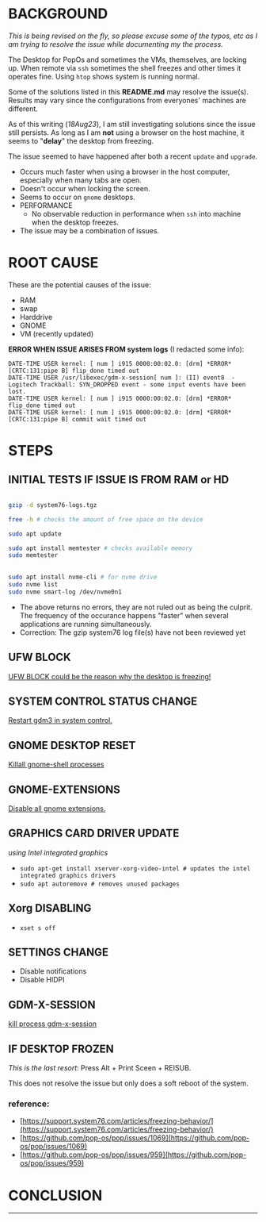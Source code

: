 # BACKGROUND
_This is being revised on the fly, so please excuse some of the typos, etc as I am trying to resolve the issue while documenting my the process._


The Desktop for PopOs and sometimes the VMs, themselves, are locking up. When remote via `ssh` sometimes the shell freezes and other times it operates fine. Using `htop` shows system is running normal.   

Some of the solutions listed in this __README.md__ may resolve the issue(s). Results may vary since the configurations from everyones' machines are different. 

As of this writing (_18Aug23_), I am still investigating solutions since the issue still persists. As long as I am __not__ using a browser on the host machine, it seems to "__delay__" the desktop from freezing.   

The issue seemed to have happened after both a recent `update` and `upgrade`. 

* Occurs much faster when using a browser in the host computer, especially when many tabs are open.
* Doesn't occur when locking the screen.
* Seems to occur on `gnome` desktops.
* PERFORMANCE
	- No observable reduction in performance when `ssh` into machine when the desktop freezes. 
* The issue may be a combination of issues. 

# ROOT CAUSE
These are the potential causes of the issue:
- RAM
- swap
- Harddrive
- GNOME
- VM (recently updated)

__ERROR WHEN ISSUE ARISES FROM system logs__ (I redacted some info):
```
DATE-TIME USER kernel: [ num ] i915 0000:00:02.0: [drm] *ERROR* [CRTC:131:pipe B] flip_done timed out
DATE-TIME USER /usr/libexec/gdm-x-session[ num ]: (II) event8  - Logitech Trackball: SYN_DROPPED event - some input events have been lost.
DATE-TIME USER kernel: [ num ] i915 0000:00:02.0: [drm] *ERROR* flip_done timed out
DATE-TIME USER kernel: [ num ] i915 0000:00:02.0: [drm] *ERROR* [CRTC:131:pipe B] commit wait timed out
```
# STEPS

## INITIAL TESTS IF ISSUE IS FROM RAM or HD

```bash

gzip -d system76-logs.tgz

free -h # checks the amount of free space on the device

sudo apt update 

sudo apt install memtester # checks available memory
sudo memtester

 
sudo apt install nvme-cli # for nvme drive 
sudo nvme list 
sudo nvme smart-log /dev/nvme0n1
```
- The above returns no errors, they are not ruled out as being the culprit. The frequency of the occurance happens "faster" when several applications are running simultaneously. 
- Correction: The gzip system76 log file(s) have not been reviewed yet

## UFW BLOCK
[UFW BLOCK could be the reason why the desktop is freezing!](UFW-BLOCK.md)

## SYSTEM CONTROL STATUS CHANGE 
[Restart gdm3 in system control.](SYSTEMCTL-STATUS.md)

## GNOME DESKTOP RESET
[Killall gnome-shell processes](GNOME-SHELL.md)

## GNOME-EXTENSIONS
[Disable all gnome extensions.](GNOME-EXTENSIONS.md)

## GRAPHICS CARD DRIVER UPDATE
_using Intel integrated graphics_ 

- `sudo apt-get install xserver-xorg-video-intel # updates the intel integrated graphics drivers` 
- `sudo apt autoremove # removes unused packages`

## Xorg DISABLING
- `xset s off`

## SETTINGS CHANGE

- Disable notifications
- Disable HIDPI

## GDM-X-SESSION
[kill process gdm-x-session](GDM-X-SESSION.md)

## IF DESKTOP FROZEN
_This is the last resort_:
Press Alt + Print Sceen + REISUB. 

This does not resolve the issue but only does a soft reboot of the system. 

### reference:
* [https://support.system76.com/articles/freezing-behavior/](https://support.system76.com/articles/freezing-behavior/)
* [https://github.com/pop-os/pop/issues/1069](https://github.com/pop-os/pop/issues/1069)
* [https://github.com/pop-os/pop/issues/959](https://github.com/pop-os/pop/issues/959)

# CONCLUSION

___

<!--
draft 16Aug23
-->
